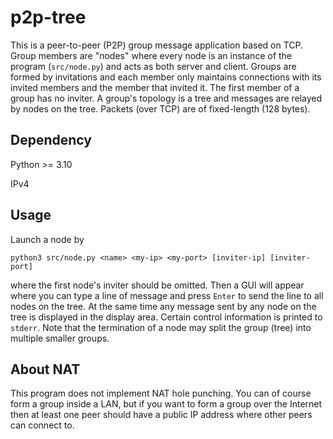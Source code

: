 # p2p-tree

This is a peer-to-peer (P2P) group message application based on TCP.
Group members are "nodes" where every node is an instance
of the program (`src/node.py`) and acts as both server and client.
Groups are formed by invitations and each member only maintains
connections with its invited members and the member that invited it.
The first member of a group has no inviter.
A group's topology is a tree and messages are relayed by nodes on the tree.
Packets (over TCP) are of fixed-length (128 bytes).

## Dependency

Python >= 3.10

IPv4

## Usage

Launch a node by

```
python3 src/node.py <name> <my-ip> <my-port> [inviter-ip] [inviter-port]
```

where the first node's inviter should be omitted.
Then a GUI will appear where you can type a line of message
and press `Enter` to send the line to all nodes on the tree.
At the same time any message sent by any node on the tree
is displayed in the display area.
Certain control information is printed to `stderr`.
Note that the termination of a node may split the group (tree)
into multiple smaller groups.

## About NAT

This program does not implement NAT hole punching.
You can of course form a group inside a LAN,
but if you want to form a group over the Internet
then at least one peer should have a public IP address
where other peers can connect to.
